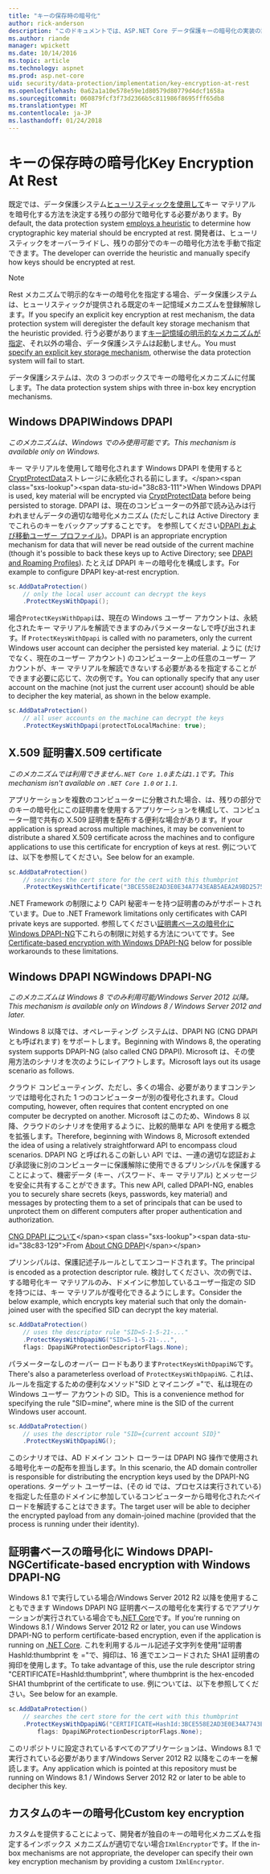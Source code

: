 ```yaml
---
title: "キーの保存時の暗号化"
author: rick-anderson
description: "このドキュメントでは、ASP.NET Core データ保護キーの暗号化の実装の詳細について説明します。"
ms.author: riande
manager: wpickett
ms.date: 10/14/2016
ms.topic: article
ms.technology: aspnet
ms.prod: asp.net-core
uid: security/data-protection/implementation/key-encryption-at-rest
ms.openlocfilehash: 0a62a1a10e578e59e1d80579d80779d4dcf1658a
ms.sourcegitcommit: 060879fcf3f73d2366b5c811986f8695fff65db8
ms.translationtype: MT
ms.contentlocale: ja-JP
ms.lasthandoff: 01/24/2018
---
```

# <a name="key-encryption-at-rest"></a><span data-ttu-id="38c83-103">キーの保存時の暗号化</span><span class="sxs-lookup"><span data-stu-id="38c83-103">Key Encryption At Rest</span></span>

<a name="data-protection-implementation-key-encryption-at-rest"></a>

<span data-ttu-id="38c83-104">既定では、データ保護システム[ヒューリスティックを使用して](xref:security/data-protection/configuration/default-settings)キー マテリアルを暗号化する方法を決定する残りの部分で暗号化する必要があります。</span><span class="sxs-lookup"><span data-stu-id="38c83-104">By default, the data protection system [employs a heuristic](xref:security/data-protection/configuration/default-settings) to determine how cryptographic key material should be encrypted at rest.</span></span> <span data-ttu-id="38c83-105">開発者は、ヒューリスティックをオーバーライドし、残りの部分でのキーの暗号化方法を手動で指定できます。</span><span class="sxs-lookup"><span data-stu-id="38c83-105">The developer can override the heuristic and manually specify how keys should be encrypted at rest.</span></span>

> [!NOTE]
> <span data-ttu-id="38c83-106">Rest メカニズムで明示的なキーの暗号化を指定する場合、データ保護システムは、ヒューリスティックが提供される既定のキー記憶域メカニズムを登録解除します。</span><span class="sxs-lookup"><span data-stu-id="38c83-106">If you specify an explicit key encryption at rest mechanism, the data protection system will deregister the default key storage mechanism that the heuristic provided.</span></span> <span data-ttu-id="38c83-107">行う必要があります[キー記憶域の明示的なメカニズムが指定](key-storage-providers.md#data-protection-implementation-key-storage-providers)、それ以外の場合、データ保護システムは起動しません。</span><span class="sxs-lookup"><span data-stu-id="38c83-107">You must [specify an explicit key storage mechanism](key-storage-providers.md#data-protection-implementation-key-storage-providers), otherwise the data protection system will fail to start.</span></span>

<a name="data-protection-implementation-key-encryption-at-rest-providers"></a>

<span data-ttu-id="38c83-108">データ保護システムは、次の 3 つのボックスでキーの暗号化メカニズムに付属します。</span><span class="sxs-lookup"><span data-stu-id="38c83-108">The data protection system ships with three in-box key encryption mechanisms.</span></span>

## <a name="windows-dpapi"></a><span data-ttu-id="38c83-109">Windows DPAPI</span><span class="sxs-lookup"><span data-stu-id="38c83-109">Windows DPAPI</span></span>

<span data-ttu-id="38c83-110">*このメカニズムは、Windows でのみ使用可能です。*</span><span class="sxs-lookup"><span data-stu-id="38c83-110">*This mechanism is available only on Windows.*</span></span>

<span data-ttu-id="38c83-111">キー マテリアルを使用して暗号化されます Windows DPAPI を使用すると[CryptProtectData](https://msdn.microsoft.com/library/windows/desktop/aa380261(v=vs.85).aspx)ストレージに永続化される前にします。</span><span class="sxs-lookup"><span data-stu-id="38c83-111">When Windows DPAPI is used, key material will be encrypted via [CryptProtectData](https://msdn.microsoft.com/library/windows/desktop/aa380261(v=vs.85).aspx) before being persisted to storage.</span></span> <span data-ttu-id="38c83-112">DPAPI は、現在のコンピューターの外部で読み込みは行われませんデータの適切な暗号化メカニズム (ただしこれは Active Directory までこれらのキーをバックアップすることです。 を参照してください[DPAPI および移動ユーザー プロファイル](https://support.microsoft.com/kb/309408/#6))。</span><span class="sxs-lookup"><span data-stu-id="38c83-112">DPAPI is an appropriate encryption mechanism for data that will never be read outside of the current machine (though it's possible to back these keys up to Active Directory; see [DPAPI and Roaming Profiles](https://support.microsoft.com/kb/309408/#6)).</span></span> <span data-ttu-id="38c83-113">たとえば DPAPI キーの暗号化を構成します。</span><span class="sxs-lookup"><span data-stu-id="38c83-113">For example to configure DPAPI key-at-rest encryption.</span></span>

```csharp
sc.AddDataProtection()
    // only the local user account can decrypt the keys
    .ProtectKeysWithDpapi();
```

<span data-ttu-id="38c83-114">場合`ProtectKeysWithDpapi`は、現在の Windows ユーザー アカウントは、永続化されたキー マテリアルを解読できますのみパラメーターなしで呼び出されます。</span><span class="sxs-lookup"><span data-stu-id="38c83-114">If `ProtectKeysWithDpapi` is called with no parameters, only the current Windows user account can decipher the persisted key material.</span></span> <span data-ttu-id="38c83-115">ように (だけでなく、現在のユーザー アカウント) のコンピューター上の任意のユーザー アカウントが、キー マテリアルを解読できないする必要があるを指定することができます必要に応じて、次の例です。</span><span class="sxs-lookup"><span data-stu-id="38c83-115">You can optionally specify that any user account on the machine (not just the current user account) should be able to decipher the key material, as shown in the below example.</span></span>

```csharp
sc.AddDataProtection()
    // all user accounts on the machine can decrypt the keys
    .ProtectKeysWithDpapi(protectToLocalMachine: true);
```

## <a name="x509-certificate"></a><span data-ttu-id="38c83-116">X.509 証明書</span><span class="sxs-lookup"><span data-stu-id="38c83-116">X.509 certificate</span></span>

<span data-ttu-id="38c83-117">*このメカニズムでは利用できません`.NET Core 1.0`または`1.1`です。*</span><span class="sxs-lookup"><span data-stu-id="38c83-117">*This mechanism isn't available on `.NET Core 1.0` or `1.1`.*</span></span>

<span data-ttu-id="38c83-118">アプリケーションを複数のコンピューターに分散された場合、は、残りの部分でのキーの暗号化にこの証明書を使用するアプリケーションを構成して、コンピューター間で共有の X.509 証明書を配布する便利な場合があります。</span><span class="sxs-lookup"><span data-stu-id="38c83-118">If your application is spread across multiple machines, it may be convenient to distribute a shared X.509 certificate across the machines and to configure applications to use this certificate for encryption of keys at rest.</span></span> <span data-ttu-id="38c83-119">例については、以下を参照してください。</span><span class="sxs-lookup"><span data-stu-id="38c83-119">See below for an example.</span></span>

```csharp
sc.AddDataProtection()
    // searches the cert store for the cert with this thumbprint
    .ProtectKeysWithCertificate("3BCE558E2AD3E0E34A7743EAB5AEA2A9BD2575A0");
```

<span data-ttu-id="38c83-120">.NET Framework の制限により CAPI 秘密キーを持つ証明書のみがサポートされています。</span><span class="sxs-lookup"><span data-stu-id="38c83-120">Due to .NET Framework limitations only certificates with CAPI private keys are supported.</span></span> <span data-ttu-id="38c83-121">参照してください[証明書ベースの暗号化に Windows DPAPI-NG](#data-protection-implementation-key-encryption-at-rest-dpapi-ng)下これらの制限に対処する方法についてです。</span><span class="sxs-lookup"><span data-stu-id="38c83-121">See [Certificate-based encryption with Windows DPAPI-NG](#data-protection-implementation-key-encryption-at-rest-dpapi-ng) below for possible workarounds to these limitations.</span></span>

<a name="data-protection-implementation-key-encryption-at-rest-dpapi-ng"></a>

## <a name="windows-dpapi-ng"></a><span data-ttu-id="38c83-122">Windows DPAPI NG</span><span class="sxs-lookup"><span data-stu-id="38c83-122">Windows DPAPI-NG</span></span>

<span data-ttu-id="38c83-123">*このメカニズムは Windows 8 でのみ利用可能/Windows Server 2012 以降。*</span><span class="sxs-lookup"><span data-stu-id="38c83-123">*This mechanism is available only on Windows 8 / Windows Server 2012 and later.*</span></span>

<span data-ttu-id="38c83-124">Windows 8 以降では、オペレーティング システムは、DPAPI NG (CNG DPAPI とも呼ばれます) をサポートします。</span><span class="sxs-lookup"><span data-stu-id="38c83-124">Beginning with Windows 8, the operating system supports DPAPI-NG (also called CNG DPAPI).</span></span> <span data-ttu-id="38c83-125">Microsoft は、その使用方法のシナリオを次のようにレイアウトします。</span><span class="sxs-lookup"><span data-stu-id="38c83-125">Microsoft lays out its usage scenario as follows.</span></span>

   <span data-ttu-id="38c83-126">クラウド コンピューティング、ただし、多くの場合、必要がありますコンテンツでは暗号化された 1 つのコンピューターが別の復号化されます。</span><span class="sxs-lookup"><span data-stu-id="38c83-126">Cloud computing, however, often requires that content encrypted on one computer be decrypted on another.</span></span> <span data-ttu-id="38c83-127">Microsoft はこのため、Windows 8 以降、クラウドのシナリオを使用するように、比較的簡単な API を使用する概念を拡張します。</span><span class="sxs-lookup"><span data-stu-id="38c83-127">Therefore, beginning with Windows 8, Microsoft extended the idea of using a relatively straightforward API to encompass cloud scenarios.</span></span> <span data-ttu-id="38c83-128">DPAPI NG と呼ばれるこの新しい API では、一連の適切な認証および承認後に別のコンピューターに保護解除に使用できるプリンシパルを保護することによって、機密データ (キー、パスワード、キー マテリアル) とメッセージを安全に共有することができます。</span><span class="sxs-lookup"><span data-stu-id="38c83-128">This new API, called DPAPI-NG, enables you to securely share secrets (keys, passwords, key material) and messages by protecting them to a set of principals that can be used to unprotect them on different computers after proper authentication and authorization.</span></span>

   <span data-ttu-id="38c83-129">[CNG DPAPI について](https://msdn.microsoft.com/library/windows/desktop/hh706794(v=vs.85).aspx)</span><span class="sxs-lookup"><span data-stu-id="38c83-129">From [About CNG DPAPI](https://msdn.microsoft.com/library/windows/desktop/hh706794(v=vs.85).aspx)</span></span>

<span data-ttu-id="38c83-130">プリンシパルは、保護記述子ルールとしてエンコードされます。</span><span class="sxs-lookup"><span data-stu-id="38c83-130">The principal is encoded as a protection descriptor rule.</span></span> <span data-ttu-id="38c83-131">検討してください、次の例では、する暗号化キー マテリアルのみ、ドメインに参加しているユーザー指定の SID を持つには、キー マテリアルが復号化できるようにします。</span><span class="sxs-lookup"><span data-stu-id="38c83-131">Consider the below example, which encrypts key material such that only the domain-joined user with the specified SID can decrypt the key material.</span></span>

```csharp
sc.AddDataProtection()
    // uses the descriptor rule "SID=S-1-5-21-..."
    .ProtectKeysWithDpapiNG("SID=S-1-5-21-...",
    flags: DpapiNGProtectionDescriptorFlags.None);
```

<span data-ttu-id="38c83-132">パラメーターなしのオーバー ロードもあります`ProtectKeysWithDpapiNG`です。</span><span class="sxs-lookup"><span data-stu-id="38c83-132">There's also a parameterless overload of `ProtectKeysWithDpapiNG`.</span></span> <span data-ttu-id="38c83-133">これは、ルールを指定するための便利なメソッド"SID とマイニング ="で、私は現在の Windows ユーザー アカウントの SID。</span><span class="sxs-lookup"><span data-stu-id="38c83-133">This is a convenience method for specifying the rule "SID=mine", where mine is the SID of the current Windows user account.</span></span>

```csharp
sc.AddDataProtection()
    // uses the descriptor rule "SID={current account SID}"
    .ProtectKeysWithDpapiNG();
```

<span data-ttu-id="38c83-134">このシナリオでは、AD ドメイン コント ローラーは DPAPI NG 操作で使用される暗号化キーの配布を担当します。</span><span class="sxs-lookup"><span data-stu-id="38c83-134">In this scenario, the AD domain controller is responsible for distributing the encryption keys used by the DPAPI-NG operations.</span></span> <span data-ttu-id="38c83-135">ターゲット ユーザーは、(その id では、プロセスは実行されている) を指定した任意のドメインに参加しているコンピューターから暗号化されたペイロードを解読することはできます。</span><span class="sxs-lookup"><span data-stu-id="38c83-135">The target user will be able to decipher the encrypted payload from any domain-joined machine (provided that the process is running under their identity).</span></span>

## <a name="certificate-based-encryption-with-windows-dpapi-ng"></a><span data-ttu-id="38c83-136">証明書ベースの暗号化に Windows DPAPI-NG</span><span class="sxs-lookup"><span data-stu-id="38c83-136">Certificate-based encryption with Windows DPAPI-NG</span></span>

<span data-ttu-id="38c83-137">Windows 8.1 で実行している場合/Windows Server 2012 R2 以降を使用することもできます Windows DPAPI NG 証明書ベースの暗号化を実行するでアプリケーションが実行されている場合でも[.NET Core](https://www.microsoft.com/net/core)です。</span><span class="sxs-lookup"><span data-stu-id="38c83-137">If you're running on Windows 8.1 / Windows Server 2012 R2 or later, you can use Windows DPAPI-NG to perform certificate-based encryption, even if the application is running on [.NET Core](https://www.microsoft.com/net/core).</span></span> <span data-ttu-id="38c83-138">これを利用するルール記述子文字列を使用"証明書 HashId:thumbprint を ="で、拇印は、16 進でエンコードされた SHA1 証明書の拇印を使用します。</span><span class="sxs-lookup"><span data-stu-id="38c83-138">To take advantage of this, use the rule descriptor string "CERTIFICATE=HashId:thumbprint", where thumbprint is the hex-encoded SHA1 thumbprint of the certificate to use.</span></span> <span data-ttu-id="38c83-139">例については、以下を参照してください。</span><span class="sxs-lookup"><span data-stu-id="38c83-139">See below for an example.</span></span>

```csharp
sc.AddDataProtection()
    // searches the cert store for the cert with this thumbprint
    .ProtectKeysWithDpapiNG("CERTIFICATE=HashId:3BCE558E2AD3E0E34A7743EAB5AEA2A9BD2575A0",
        flags: DpapiNGProtectionDescriptorFlags.None);
```

<span data-ttu-id="38c83-140">このリポジトリに設定されているすべてのアプリケーションは、Windows 8.1 で実行されている必要があります/Windows Server 2012 R2 以降をこのキーを解読します。</span><span class="sxs-lookup"><span data-stu-id="38c83-140">Any application which is pointed at this repository must be running on Windows 8.1 / Windows Server 2012 R2 or later to be able to decipher this key.</span></span>

## <a name="custom-key-encryption"></a><span data-ttu-id="38c83-141">カスタムのキーの暗号化</span><span class="sxs-lookup"><span data-stu-id="38c83-141">Custom key encryption</span></span>

<span data-ttu-id="38c83-142">カスタムを提供することによって、開発者が独自のキーの暗号化メカニズムを指定するインボックス メカニズムが適切でない場合`IXmlEncryptor`です。</span><span class="sxs-lookup"><span data-stu-id="38c83-142">If the in-box mechanisms are not appropriate, the developer can specify their own key encryption mechanism by providing a custom `IXmlEncryptor`.</span></span>

